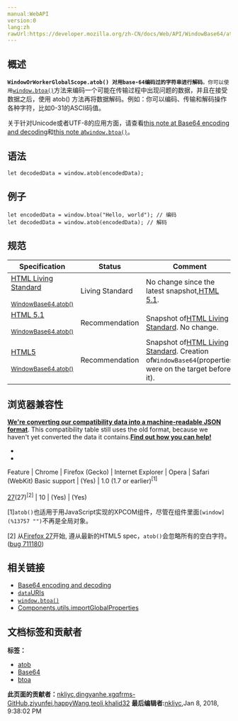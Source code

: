 ```yaml
---
manual:WebAPI
version:0
lang:zh
rawUrl:https://developer.mozilla.org/zh-CN/docs/Web/API/WindowBase64/atob
---
```





## 概述<a name="Summary"></a>


**`WindowOrWorkerGlobalScope.atob() 对用base-64编码过的字符串进行解码`**`。你可以使用`[`window.btoa()`](%6942 "WindowOrWorkerGlobalScope.btoa()  将一个base64编码过的字符串转换成ascii字符串或二进制数据.")方法来编码一个可能在传输过程中出现问题的数据，并且在接受数据之后，使用 atob() 方法再将数据解码。例如：你可以编码、传输和解码操作各种字符，比如0-31的ASCII码值。



关于针对Unicode或者UTF-8的应用方面，请查看[this note at Base64 encoding and decoding](%24358 "")和[this note at`window.btoa()`](%24359 "")。


## 语法<a name="Syntax"></a>

```
let decodedData = window.atob(encodedData);
```

## 例子<a name="Example"></a>

```
let encodedData = window.btoa("Hello, world"); // 编码
let decodedData = window.atob(encodedData); // 解码
```

## 规范<a name="Specification"></a>
Specification | Status | Comment 
 ---  |  ---  |  ---  | 
[HTML Living Standard<br></br><small>WindowBase64.atob()</small>](%24360 "") | Living Standard | No change since the latest snapshot,[HTML 5.1](%11883 "HTML 5.1"). 
[HTML 5.1<br></br><small>WindowBase64.atob()</small>](%24361 "") | Recommendation | Snapshot of[HTML Living Standard](%11885 "HTML Living Standard"). No change. 
[HTML5<br></br><small>WindowBase64.atob()</small>](%24362 "") | Recommendation | Snapshot of[HTML Living Standard](%11885 "HTML Living Standard"). Creation of`WindowBase64`(properties were on the target before it). 


## 浏览器兼容性<a name="Browser_Compatibility"></a>


**[We&#39;re converting our compatibility data into a machine-readable JSON format](%3344 "")**. This compatibility table still uses the old format, because we haven&#39;t yet converted the data it contains.**[Find out how you can help!](%3392 "")**


* 
* 
Feature | Chrome | Firefox (Gecko) | Internet Explorer | Opera | Safari (WebKit) 
Basic support | (Yes) | 1.0 (1.7 or earlier)<sup>[1]</sup><br></br>[27](%3742 "Released on 2014-02-04.")(27)<sup>[2]</sup> | 10 | (Yes) | (Yes) 






[1]`atob()`也适用于用JavaScript实现的XPCOM组件，尽管在组件里面`[window](%13757 "")`不再是全局对象。



[2] 从[Firefox 27](%24363 "")开始, 遵从最新的HTML5 spec，`atob()`会忽略所有的空白字符。 ([bug 711180](%24364 "FIXED: atob should ignore whitespace"))


## 相关链接<a name="See_also"></a>





* [Base64 encoding and decoding](%24302 "")
* [`data`URIs](%24365 "")
* [`window.btoa()`](%6942 "WindowOrWorkerGlobalScope.btoa()  将一个base64编码过的字符串转换成ascii字符串或二进制数据.")
* [Components.utils.importGlobalProperties](%4146 "")







## 文档标签和贡献者
**标签：**
* [atob](%24366 "")
* [Base64](%24367 "")
* [btoa](%24368 "")

**此页面的贡献者：**[nkliyc](%24369 ""),[dingyanhe](%24370 ""),[xgqfrms-GitHub](%57 ""),[ziyunfei](%61 ""),[happyWang](%24371 ""),[teoli](%160 ""),[khalid32](%10688 "")
**最后编辑者:**[nkliyc](%24369 ""),<time>Jan 8, 2018, 9:38:02 PM</time>


